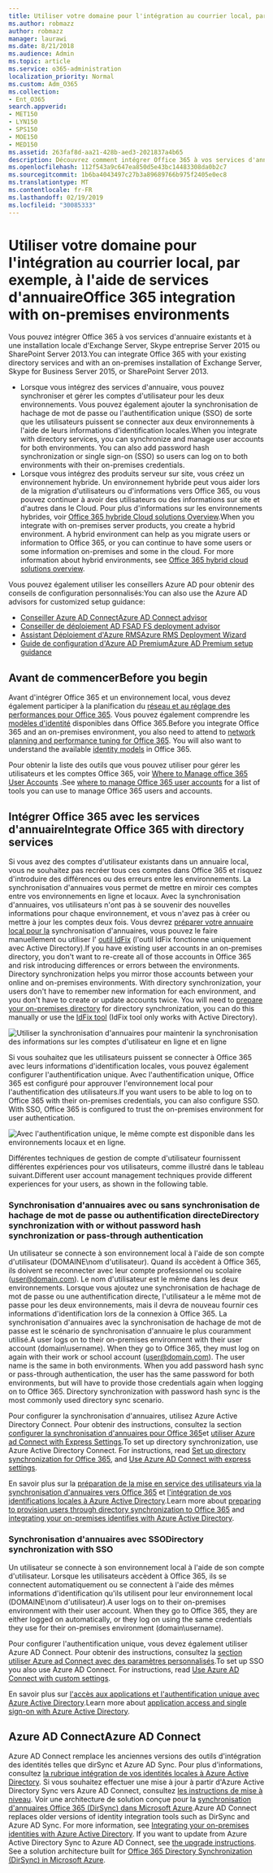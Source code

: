 ```yaml
---
title: Utiliser votre domaine pour l'intégration au courrier local, par exemple, à l'aide de services d'annuaire
ms.author: robmazz
author: robmazz
manager: laurawi
ms.date: 8/21/2018
ms.audience: Admin
ms.topic: article
ms.service: o365-administration
localization_priority: Normal
ms.custom: Adm_O365
ms.collection:
- Ent_O365
search.appverid:
- MET150
- LYN150
- SPS150
- MOE150
- MED150
ms.assetid: 263faf8d-aa21-428b-aed3-2021837a4b65
description: Découvrez comment intégrer Office 365 à vos services d'annuaire existants.
ms.openlocfilehash: 112f543a9c647ea850d5e43bc14483308da0b2c7
ms.sourcegitcommit: 1b6ba4043497c27b3a89689766b975f2405e0ec8
ms.translationtype: MT
ms.contentlocale: fr-FR
ms.lasthandoff: 02/19/2019
ms.locfileid: "30085333"
---
```

# <a name="office-365-integration-with-on-premises-environments"></a><span data-ttu-id="12746-103">Utiliser votre domaine pour l'intégration au courrier local, par exemple, à l'aide de services d'annuaire</span><span class="sxs-lookup"><span data-stu-id="12746-103">Office 365 integration with on-premises environments</span></span>

<span data-ttu-id="12746-104">Vous pouvez intégrer Office 365 à vos services d'annuaire existants et à une installation locale d'Exchange Server, Skype entreprise Server 2015 ou SharePoint Server 2013.</span><span class="sxs-lookup"><span data-stu-id="12746-104">You can integrate Office 365 with your existing directory services and with an on-premises installation of Exchange Server, Skype for Business Server 2015, or SharePoint Server 2013.</span></span>
  
 - <span data-ttu-id="12746-p101">Lorsque vous intégrez des services d'annuaire, vous pouvez synchroniser et gérer les comptes d'utilisateur pour les deux environnements. Vous pouvez également ajouter la synchronisation de hachage de mot de passe ou l'authentification unique (SSO) de sorte que les utilisateurs puissent se connecter aux deux environnements à l'aide de leurs informations d'identification locales.</span><span class="sxs-lookup"><span data-stu-id="12746-p101">When you integrate with directory services, you can synchronize and manage user accounts for both environments. You can also add password hash synchronization or single sign-on (SSO) so users can log on to both environments with their on-premises credentials.</span></span>
 - <span data-ttu-id="12746-p102">Lorsque vous intégrez des produits serveur sur site, vous créez un environnement hybride. Un environnement hybride peut vous aider lors de la migration d'utilisateurs ou d'informations vers Office 365, ou vous pouvez continuer à avoir des utilisateurs ou des informations sur site et d'autres dans le Cloud. Pour plus d'informations sur les environnements hybrides, voir [Office 365 hybride Cloud solutions Overview](https://support.office.com/article/59616fab-acdb-40e9-b414-cf0c965c80b7).</span><span class="sxs-lookup"><span data-stu-id="12746-p102">When you integrate with on-premises server products, you create a hybrid environment. A hybrid environment can help as you migrate users or information to Office 365, or you can continue to have some users or some information on-premises and some in the cloud. For more information about hybrid environments, see [Office 365 hybrid cloud solutions overview](https://support.office.com/article/59616fab-acdb-40e9-b414-cf0c965c80b7).</span></span>

<span data-ttu-id="12746-110">Vous pouvez également utiliser les conseillers Azure AD pour obtenir des conseils de configuration personnalisés:</span><span class="sxs-lookup"><span data-stu-id="12746-110">You can also use the Azure AD advisors for customized setup guidance:</span></span>
- [<span data-ttu-id="12746-111">Conseiller Azure AD Connect</span><span class="sxs-lookup"><span data-stu-id="12746-111">Azure AD Connect advisor</span></span>](https://aka.ms/aadconnectpwsync)
- [<span data-ttu-id="12746-112">Conseiller de déploiement AD FS</span><span class="sxs-lookup"><span data-stu-id="12746-112">AD FS deployment advisor</span></span>](https://aka.ms/adfsguidance)
- [<span data-ttu-id="12746-113">Assistant Déploiement d'Azure RMS</span><span class="sxs-lookup"><span data-stu-id="12746-113">Azure RMS Deployment Wizard</span></span>](https://aka.ms/azuremsguidance)
- [<span data-ttu-id="12746-114">Guide de configuration d'Azure AD Premium</span><span class="sxs-lookup"><span data-stu-id="12746-114">Azure AD Premium setup guidance</span></span>](https://aka.ms/aadpguidance)
   
## <a name="before-you-begin"></a><span data-ttu-id="12746-115">Avant de commencer</span><span class="sxs-lookup"><span data-stu-id="12746-115">Before you begin</span></span>
<span data-ttu-id="12746-p103">Avant d'intégrer Office 365 et un environnement local, vous devez également participer à la planification du [réseau et au réglage des performances pour Office 365](network-planning-and-performance.md). Vous pouvez également comprendre les [modèles d'identité](about-office-365-identity.md) disponibles dans Office 365.</span><span class="sxs-lookup"><span data-stu-id="12746-p103">Before you integrate Office 365 and an on-premises environment, you also need to attend to [network planning and performance tuning for Office 365](network-planning-and-performance.md). You will also want to understand the available [identity models](about-office-365-identity.md) in Office 365.</span></span> 

<span data-ttu-id="12746-118">Pour obtenir la liste des outils que vous pouvez utiliser pour gérer les utilisateurs et les comptes Office 365, voir [Where to Manage office 365 User Accounts](manage-office-365-accounts.md) .</span><span class="sxs-lookup"><span data-stu-id="12746-118">See [where to manage Office 365 user accounts](manage-office-365-accounts.md) for a list of tools you can use to manage Office 365 users and accounts.</span></span> 
  
## <a name="integrate-office-365-with-directory-services"></a><span data-ttu-id="12746-119">Intégrer Office 365 avec les services d'annuaire</span><span class="sxs-lookup"><span data-stu-id="12746-119">Integrate Office 365 with directory services</span></span>
<span data-ttu-id="12746-p104">Si vous avez des comptes d'utilisateur existants dans un annuaire local, vous ne souhaitez pas recréer tous ces comptes dans Office 365 et risquez d'introduire des différences ou des erreurs entre les environnements. La synchronisation d'annuaires vous permet de mettre en miroir ces comptes entre vos environnements en ligne et locaux. Avec la synchronisation d'annuaires, vos utilisateurs n'ont pas à se souvenir des nouvelles informations pour chaque environnement, et vous n'avez pas à créer ou mettre à jour les comptes deux fois. Vous devrez [préparer votre annuaire local pour la](prepare-for-directory-synchronization.md) synchronisation d'annuaires, vous pouvez le faire manuellement ou utiliser l' [outil IdFix](install-and-run-idfix.md) (l'outil IdFix fonctionne uniquement avec Active Directory).</span><span class="sxs-lookup"><span data-stu-id="12746-p104">If you have existing user accounts in an on-premises directory, you don't want to re-create all of those accounts in Office 365 and risk introducing differences or errors between the environments. Directory synchronization helps you mirror those accounts between your online and on-premises environments. With directory synchronization, your users don't have to remember new information for each environment, and you don't have to create or update accounts twice. You will need to [prepare your on-premises directory](prepare-for-directory-synchronization.md) for directory synchronization, you can do this manually or use the [IdFix tool](install-and-run-idfix.md) (IdFix tool only works with Active Directory).</span></span> 
  
![Utiliser la synchronisation d'annuaires pour maintenir la synchronisation des informations sur les comptes d'utilisateur en ligne et en ligne](media/a64af0d0-9be6-46b1-8727-277e683abf5e.png)
  
<span data-ttu-id="12746-p105">Si vous souhaitez que les utilisateurs puissent se connecter à Office 365 avec leurs informations d'identification locales, vous pouvez également configurer l'authentification unique. Avec l'authentification unique, Office 365 est configuré pour approuver l'environnement local pour l'authentification des utilisateurs.</span><span class="sxs-lookup"><span data-stu-id="12746-p105">If you want users to be able to log on to Office 365 with their on-premises credentials, you can also configure SSO. With SSO, Office 365 is configured to trust the on-premises environment for user authentication.</span></span>
  
![Avec l'authentification unique, le même compte est disponible dans les environnements locaux et en ligne.](media/d76235f2-8a53-405e-b8ef-dfa4cfc208b8.png)
  
<span data-ttu-id="12746-128">Différentes techniques de gestion de compte d'utilisateur fournissent différentes expériences pour vos utilisateurs, comme illustré dans le tableau suivant.</span><span class="sxs-lookup"><span data-stu-id="12746-128">Different user account management techniques provide different experiences for your users, as shown in the following table.</span></span>
 
### <a name="directory-synchronization-with-or-without-password-hash-synchronization-or-pass-through-authentication"></a><span data-ttu-id="12746-129">**Synchronisation d'annuaires avec ou sans synchronisation de hachage de mot de passe ou authentification directe**</span><span class="sxs-lookup"><span data-stu-id="12746-129">**Directory synchronization with or without password hash synchronization or pass-through authentication**</span></span>
<span data-ttu-id="12746-p106">Un utilisateur se connecte à son environnement local à l'aide de son compte d'utilisateur (DOMAINE\nom d'utilisateur). Quand ils accèdent à Office 365, ils doivent se reconnecter avec leur compte professionnel ou scolaire (user@domain.com). Le nom d'utilisateur est le même dans les deux environnements. Lorsque vous ajoutez une synchronisation de hachage de mot de passe ou une authentification directe, l'utilisateur a le même mot de passe pour les deux environnements, mais il devra de nouveau fournir ces informations d'identification lors de la connexion à Office 365. La synchronisation d'annuaires avec la synchronisation de hachage de mot de passe est le scénario de synchronisation d'annuaire le plus couramment utilisé.</span><span class="sxs-lookup"><span data-stu-id="12746-p106">A user logs on to their on-premises environment with their user account (domain\username). When they go to Office 365, they must log on again with their work or school account (user@domain.com). The user name is the same in both environments. When you add password hash sync or pass-through authentication, the user has the same password for both environments, but will have to provide those credentials again when logging on to Office 365. Directory synchronization with password hash sync is the most commonly used directory sync scenario.</span></span>

<span data-ttu-id="12746-p107">Pour configurer la synchronisation d'annuaires, utilisez Azure Active Directory Connect. Pour obtenir des instructions, consultez la section [configurer la synchronisation d'annuaires pour Office 365](set-up-directory-synchronization.md)et [utiliser Azure ad Connect with Express Settings](https://go.microsoft.com/fwlink/p/?LinkId=698537).</span><span class="sxs-lookup"><span data-stu-id="12746-p107">To set up directory synchronization, use Azure Active Directory Connect. For instructions, read [Set up directory synchronization for Office 365](set-up-directory-synchronization.md), and [Use Azure AD Connect with express settings](https://go.microsoft.com/fwlink/p/?LinkId=698537).</span></span>

<span data-ttu-id="12746-137">En savoir plus sur la [préparation de la mise en service des utilisateurs via la synchronisation d'annuaires vers Office 365](prepare-for-directory-synchronization.md) et [l'intégration de vos identifications locales à Azure Active Directory](https://go.microsoft.com/fwlink/?LinkId=518101).</span><span class="sxs-lookup"><span data-stu-id="12746-137">Learn more about [preparing to provision users through directory synchronization to Office 365](prepare-for-directory-synchronization.md) and [integrating your on-premises identifies with Azure Active Directory](https://go.microsoft.com/fwlink/?LinkId=518101).</span></span>

### <a name="directory-synchronization-with-sso"></a><span data-ttu-id="12746-138">**Synchronisation d'annuaires avec SSO**</span><span class="sxs-lookup"><span data-stu-id="12746-138">**Directory synchronization with SSO**</span></span>
<span data-ttu-id="12746-p108">Un utilisateur se connecte à son environnement local à l'aide de son compte d'utilisateur. Lorsque les utilisateurs accèdent à Office 365, ils se connectent automatiquement ou se connectent à l'aide des mêmes informations d'identification qu'ils utilisent pour leur environnement local (DOMAINE\nom d'utilisateur).</span><span class="sxs-lookup"><span data-stu-id="12746-p108">A user logs on to their on-premises environment with their user account. When they go to Office 365, they are either logged on automatically, or they log on using the same credentials they use for their on-premises environment (domain\username).</span></span>

<span data-ttu-id="12746-p109">Pour configurer l'authentification unique, vous devez également utiliser Azure AD Connect. Pour obtenir des instructions, consultez la [section utiliser Azure ad Connect avec des paramètres personnalisés](https://go.microsoft.com/fwlink/p/?LinkID=698430).</span><span class="sxs-lookup"><span data-stu-id="12746-p109">To set up SSO you also use Azure AD Connect. For instructions, read [Use Azure AD Connect with custom settings](https://go.microsoft.com/fwlink/p/?LinkID=698430).</span></span>

<span data-ttu-id="12746-143">En savoir plus sur [l'accès aux applications et l'authentification unique avec Azure Active Directory](https://go.microsoft.com/fwlink/p/?LinkId=698604).</span><span class="sxs-lookup"><span data-stu-id="12746-143">Learn more about [application access and single sign-on with Azure Active Directory](https://go.microsoft.com/fwlink/p/?LinkId=698604).</span></span>

## <a name="azure-ad-connect"></a><span data-ttu-id="12746-144">Azure AD Connect</span><span class="sxs-lookup"><span data-stu-id="12746-144">Azure AD Connect</span></span>
<span data-ttu-id="12746-p110">Azure AD Connect remplace les anciennes versions des outils d'intégration des identités telles que dirSync et Azure AD Sync. Pour plus d'informations, consultez [la rubrique intégration de vos identités locales à Azure Active Directory](https://go.microsoft.com/fwlink/p/?LinkId=527969). Si vous souhaitez effectuer une mise à jour à partir d'Azure Active Directory Sync vers Azure AD Connect, consultez [les instructions de mise à niveau](https://go.microsoft.com/fwlink/p/?LinkId=733240). Voir une architecture de solution conçue pour la [synchronisation d'annuaires Office 365 (DirSync) dans Microsoft Azure](https://go.microsoft.com/fwlink/?LinkId=517887).</span><span class="sxs-lookup"><span data-stu-id="12746-p110">Azure AD Connect replaces older versions of identity integration tools such as DirSync and Azure AD Sync. For more information, see [Integrating your on-premises identities with Azure Active Directory](https://go.microsoft.com/fwlink/p/?LinkId=527969). If you want to update from Azure Active Directory Sync to Azure AD Connect, see [the upgrade instructions](https://go.microsoft.com/fwlink/p/?LinkId=733240). See a solution architecture built for [Office 365 Directory Synchronization (DirSync) in Microsoft Azure](https://go.microsoft.com/fwlink/?LinkId=517887).</span></span>